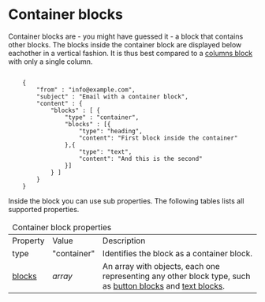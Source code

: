 # Container blocks

Container blocks are - you might have guessed it - a block that contains other
blocks. The blocks inside the container block are displayed below eachother in
a vertical fashion. It is thus best compared to a
<a href="/support/json/block-columns">columns block</a> with only a single column.
<pre><code>
    {
        "from" : "info@example.com",
        "subject" : "Email with a container block",
        "content" : {
            "blocks" : [ {
                "type" : "container",
                "blocks" : [{
                    "type": "heading",
                    "content": "First block inside the container"
                },{
                    "type": "text",
                    "content": "And this is the second"
                }]
            } ]
        }
    }
</code></pre>
Inside the block you can use sub properties. The following tables lists all supported properties.

<table class="info">
    <thead>
        <tr>
            <td colspan="3">Container block properties</td>
        </tr>
    </thead>
    <tbody>
        <tr class="thead">
            <td>Property</td>
            <td>Value</td>
            <td>Description</td>
        </tr>
        <tr>
            <td>type</td>
            <td>"container"</td>
            <td>Identifies the block as a container block.</td>
        </tr>
        <tr>
            <td><a href="/support/json/property-blocks">blocks</a></td>
            <td><em>array</em></td>
            <td>
                An array with objects, each one representing any other block type,
                such as <a href="/support/json/block-button">button blocks</a> and
                <a href="/support/json/block-text">text blocks</a>.
            </td>
        </tr>
    </tbody>
</table>
